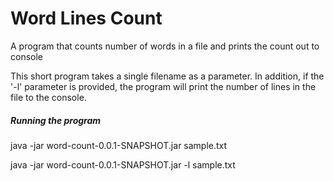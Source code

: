 Word Lines Count
=====

A program that counts number of words in a file and prints the count out to console

This short program takes a single filename as a parameter. In addition, if the '-l' parameter is provided, the program will print the number of lines in the file to the console.


##### Running the program

java -jar word-count-0.0.1-SNAPSHOT.jar sample.txt 

java -jar word-count-0.0.1-SNAPSHOT.jar -l sample.txt


